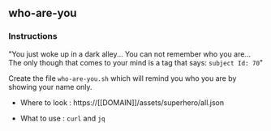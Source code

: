 ## who-are-you

### Instructions

"You just woke up in a dark alley...
You can not remember who you are...
The only though that comes to your mind is a tag that says: `subject Id: 70`"

Create the file `who-are-you.sh` which will remind you who you are by showing your name only.

-   Where to look : https://[[DOMAIN]]/assets/superhero/all.json

-   What to use : `curl` and `jq`
